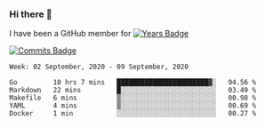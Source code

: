 ### Hi there 👋
I have been a GitHub member for [![Years Badge](https://badges.pufler.dev/years/howardlau1999)](https://badges.pufler.dev)
<!--
**howardlau1999/howardlau1999** is a ✨ _special_ ✨ repository because its `README.md` (this file) appears on your GitHub profile.

Here are some ideas to get you started:

- 🔭 I’m currently working on ...
- 🌱 I’m currently learning ...
- 👯 I’m looking to collaborate on ...
- 🤔 I’m looking for help with ...
- 💬 Ask me about ...
- 📫 How to reach me: ...
- 😄 Pronouns: ...
- ⚡ Fun fact: ...
-->
[![Commits Badge](https://badges.pufler.dev/commits/weekly/howardlau1999)](https://badges.pufler.dev)
<!--START_SECTION:waka-->
```text
Week: 02 September, 2020 - 09 September, 2020

Go         10 hrs 7 mins   ███████████████████████▓░   94.56 % 
Markdown   22 mins         █░░░░░░░░░░░░░░░░░░░░░░░░   03.49 % 
Makefile   6 mins          ▒░░░░░░░░░░░░░░░░░░░░░░░░   00.98 % 
YAML       4 mins          ▒░░░░░░░░░░░░░░░░░░░░░░░░   00.69 % 
Docker     1 min           ░░░░░░░░░░░░░░░░░░░░░░░░░   00.27 % 
```
<!--END_SECTION:waka-->
